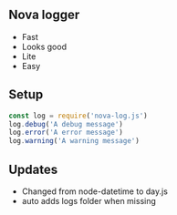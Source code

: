 ## Nova logger

* Fast
* Looks good
* Lite
* Easy

## Setup

```js 
const log = require('nova-log.js')
log.debug('A debug message')
log.error('A error message')
log.warning('A warning message')
```

## Updates

* Changed from node-datetime to day.js
* auto adds logs folder when missing

